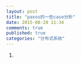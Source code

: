 ```yaml
---
layout: post
title: "paxos的一些case分析"
date: 2015-08-28 11:34
comments: true
published: true
categories: "分布式系统"
---
```



1. 